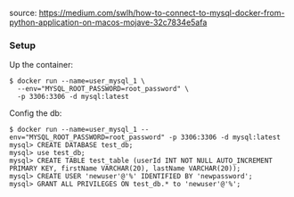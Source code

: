 source:
https://medium.com/swlh/how-to-connect-to-mysql-docker-from-python-application-on-macos-mojave-32c7834e5afa

### Setup
Up the container:
```shell
$ docker run --name=user_mysql_1 \
  --env="MYSQL_ROOT_PASSWORD=root_password" \
  -p 3306:3306 -d mysql:latest
```

Config the db:
```shell
$ docker run --name=user_mysql_1 --env="MYSQL_ROOT_PASSWORD=root_password" -p 3306:3306 -d mysql:latest
mysql> CREATE DATABASE test_db;
mysql> use test_db;
mysql> CREATE TABLE test_table (userId INT NOT NULL AUTO_INCREMENT PRIMARY KEY, firstName VARCHAR(20), lastName VARCHAR(20));
mysql> CREATE USER 'newuser'@'%' IDENTIFIED BY 'newpassword';
mysql> GRANT ALL PRIVILEGES ON test_db.* to 'newuser'@'%';
```

